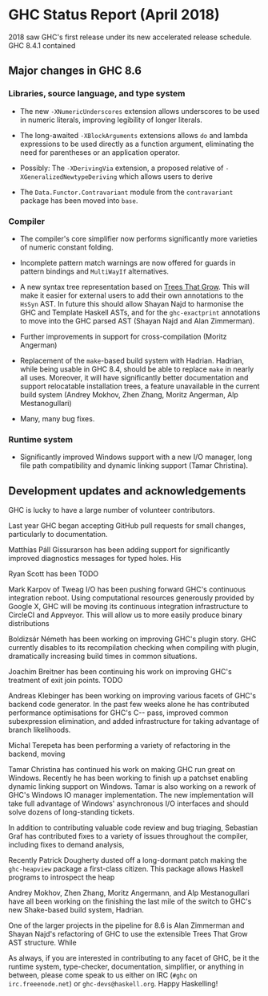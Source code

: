# GHC Status Report (April 2018)


2018 saw GHC's first release under its new accelerated release schedule. GHC 8.4.1 contained 

## Major changes in GHC 8.6

### Libraries, source language, and type system

-  The new `-XNumericUnderscores` extension allows underscores to be used in numeric literals, improving legibility of longer literals.

- The long-awaited `-XBlockArguments` extensions allows `do` and lambda expressions to be used directly as a function argument, eliminating the need for parentheses or an application operator.

- Possibly: The `-XDerivingVia` extension, a proposed relative of `-XGeneralizedNewtypeDeriving` which allows users to derive 

- The `Data.Functor.Contravariant` module from the `contravariant` package has been moved into `base`.

### Compiler

- The compiler's core simplifier now performs significantly more varieties of numeric constant folding.

- Incomplete pattern match warnings are now offered for guards in pattern bindings and `MultiWayIf` alternatives.

- A new syntax tree representation based on [ Trees That Grow](http://www.jucs.org/jucs_23_1/trees_that_grow/jucs_23_01_0042_0062_najd.pdf).
  This will make it easier for external users to add their own annotations to the
  `HsSyn` AST. In future this should allow Shayan Najd to harmonise the GHC
  and Template Haskell ASTs, and for the `ghc-exactprint` annotations to
  move into the GHC parsed AST (Shayan Najd and Alan Zimmerman).

- Further improvements in support for cross-compilation (Moritz Angerman)

- Replacement of the `make`-based build system with Hadrian. Hadrian,
  while being usable in GHC 8.4, should be able to replace `make` in
  nearly all uses. Moreover, it will have significantly better documentation
  and support relocatable installation trees, a feature unavailable in the
  current build system (Andrey Mokhov, Zhen Zhang, Moritz Angerman, Alp
  Mestanogullari)

- Many, many bug fixes.

### Runtime system

- Significantly improved Windows support with a new I/O manager, long file
  path compatibility and dynamic linking support (Tamar Christina).

## Development updates and acknowledgements


GHC is lucky to have a large number of volunteer contributors.


Last year GHC
began accepting GitHub pull requests for small changes, particularly to
documentation. 


Matthías Páll Gissurarson has been adding support for significantly improved
diagnostics messages for typed holes. His 


Ryan Scott has been TODO


Mark Karpov of Tweag I/O has been pushing forward GHC's continuous integration
reboot. Using computational resources generously provided by Google X, GHC will
be moving its continuous integration infrastructure to CircleCI and Appveyor.
This will allow us to more easily produce binary distributions


Boldizsár Németh has been working on improving GHC's plugin story. GHC currently
disables to its recompilation checking when compiling with plugin, dramatically
increasing build times in common situations.


Joachim Breitner has been continuing his work on improving GHC's treatment of
exit join points. TODO


Andreas Klebinger has been working on improving various facets of GHC's backend
code generator. In the past few weeks alone he has contributed performance
optimisations for GHC's C-- pass, improved common subexpression elimination, and
added infrastructure for taking advantage of branch likelihoods.


Michal Terepeta has been performing a variety of refactoring in the backend, moving


Tamar Christina has continued his work on making GHC run great on Windows.
Recently he has been working to finish up a patchset enabling dynamic linking
support on Windows. Tamar is also working on a rework of GHC's Windows IO
manager implementation. The new implementation will take full advantage of
Windows' asynchronous I/O interfaces and should solve dozens of long-standing
tickets.


In addition to contributing valuable code review and bug triaging, Sebastian
Graf has contributed fixes to a variety of issues throughout the compiler,
including fixes to demand analysis, 


Recently Patrick Dougherty dusted off a long-dormant patch making the `ghc-heapview`
package a first-class citizen. This package allows Haskell programs to
introspect the heap


Andrey Mokhov, Zhen Zhang, Moritz Angermann, and Alp Mestanogullari have all been
working on the finishing the last mile of the switch to GHC's new Shake-based
build system, Hadrian.


One of the larger projects in the pipeline for 8.6 is Alan Zimmerman and Shayan Najd's
refactoring of GHC to use the extensible Trees That Grow AST structure. While 


As always, if you are interested in contributing to any facet of GHC,
be it the runtime system, type-checker, documentation, simplifier, or anything in
between, please come speak to us either on IRC (`#ghc` on
`irc.freeenode.net`) or `ghc-devs@haskell.org`. Happy Haskelling!
